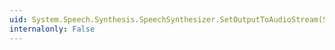 ```yaml
---
uid: System.Speech.Synthesis.SpeechSynthesizer.SetOutputToAudioStream(System.IO.Stream,System.Speech.AudioFormat.SpeechAudioFormatInfo)
internalonly: False
---
```


